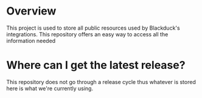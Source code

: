 # Overview
This project is used to store all public resources used by Blackduck's integrations. This repository offers an easy way to access all the information needed

# Where can I get the latest release?
This repository does not go through a release cycle thus whatever is stored here is what we're currently using.